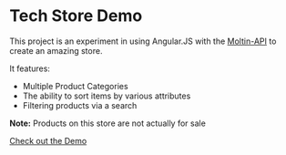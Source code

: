 # Tech Store Demo

This project is an experiment in using Angular.JS with the [Moltin-API](https://moltin.com) to create an amazing store.  

It features: 
* Multiple Product Categories
* The ability to sort items by various attributes
* Filtering products via a search

**Note:** Products on this store are not actually for sale

[Check out the Demo](http://k9101.github.io/tech-store-demo/#/)
